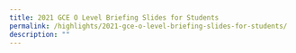 ```yaml
---
title: 2021 GCE O Level Briefing Slides for Students
permalink: /highlights/2021-gce-o-level-briefing-slides-for-students/
description: ""
---
```

